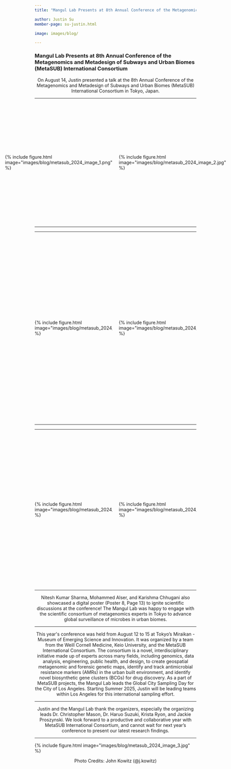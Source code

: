 ```yaml
---
title: "Mangul Lab Presents at 8th Annual Conference of the Metagenomics and Metadesign of Subways and Urban Biomes (MetaSUB) International Consortium"

author: Justin Su
member-page: su-justin.html

image: images/blog/

---
```

### Mangul Lab Presents at 8th Annual Conference of the Metagenomics and Metadesign of Subways and Urban Biomes (MetaSUB) International Consortium

<p style="text-align: center;">
On August 14, Justin presented a talk at the 8th Annual Conference of the Metagenomics and 
Metadesign of Subways and Urban Biomes (MetaSUB) International Consortium in Tokyo, Japan. 
</p>


---

<div style="display: flex; justify-content: center; align-items: center; gap: 20px; margin: 100px 0;">
  <div style="height: 200px; display: flex; align-items: center;">
    {% include figure.html image="images/blog/metasub_2024_image_1.png" %}
  </div>
  <div style="height: 200px; display: flex; align-items: center;">
    {% include figure.html image="images/blog/metasub_2024_image_2.jpg" %}
  </div>
</div>

---

---

<div style="display: flex; justify-content: center; align-items: center; gap: 20px; margin: 100px 0;">
  <div style="height: 400px; display: flex; align-items: center; overflow: hidden;">
    {% include figure.html image="images/blog/metasub_2024_image_1.png" %}
  </div>
  <div style="height: 400px; display: flex; align-items: center; overflow: hidden;">
    {% include figure.html image="images/blog/metasub_2024_image_2.jpg" %}
  </div>
</div>

---

---

<div style="display: flex; justify-content: center; align-items: center; gap: 20px; margin: 100px 0;">
  <div style="height: 300px; width: auto; display: flex; align-items: center; overflow: hidden;">
    {% include figure.html image="images/blog/metasub_2024_image_1.png" %}
  </div>
  <div style="height: 300px; width: auto; display: flex; align-items: center; overflow: hidden;">
    {% include figure.html image="images/blog/metasub_2024_image_2.jpg" %}
  </div>
</div>


---





<p style="text-align: center;">
Nitesh Kumar Sharma, Mohammed Alser, and Karishma Chhugani also showcased a digital poster (Poster 8, Page 13) to ignite 
scientific discussions at the conference! The Mangul Lab was happy to engage with the scientific consortium of 
metagenomics experts in Tokyo to advance global surveillance of microbes in urban biomes. 
</p>

---

<p style="text-align: center;">
This year's conference was held from August 12 to 15 at Tokyo’s Miraikan - Museum of Emerging Science and Innovation. 
It was organized by a team from the Weill Cornell Medicine, Keio University, and the MetaSUB International Consortium. 
The consortium is a novel, interdisciplinary initiative made up of experts across many fields, including genomics, 
data analysis, engineering, public health, and design, to create geospatial metagenomic and forensic genetic maps, 
identify and track antimicrobial resistance markers (AMRs) in the urban built environment, and identify novel biosynthetic 
gene clusters (BCGs) for drug discovery. As a part of MetaSUB projects, the Mangul Lab leads the Global City Sampling 
Day for the City of Los Angeles. Starting Summer 2025, Justin will be leading teams within Los Angeles for this 
international sampling effort. 
</p>

---

<p style="text-align: center;">
Justin and the Mangul Lab thank the organizers, especially the organizing leads Dr. Christopher Mason, 
Dr. Haruo Suzuki, Krista Ryon, and Jackie Proszynski. We look forward to a productive and collaborative 
year with MetaSUB International Consortium, and cannot wait for next year’s conference to present our latest research findings. 
</p>

---

{% include figure.html image="images/blog/metasub_2024_image_3.jpg" %}

<p style="text-align: center;">
Photo Credits: John Kowitz (@j.kowitz)
</p>





